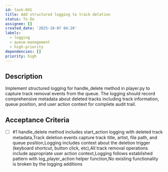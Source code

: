 ```yaml
---
id: task-041
title: Add structured logging to track deletion
status: To Do
assignee: []
created_date: '2025-10-07 04:28'
labels:
  - logging
  - queue-management
  - high-priority
dependencies: []
priority: high
---
```


## Description

Implement structured logging for handle_delete method in player.py to capture track removal events from the queue. The logging should record comprehensive metadata about deleted tracks including track information, queue position, and user action context for complete audit trail.

## Acceptance Criteria
<!-- AC:BEGIN -->
- [ ] #1 handle_delete method includes start_action logging with deleted track metadata,Track deletion events capture track title, artist, file path, and queue position,Logging includes context about the deletion trigger (keyboard shortcut, button click, etc),All track removal operations include appropriate user action context,Logging follows established pattern with log_player_action helper function,No existing functionality is broken by the logging additions
<!-- AC:END -->
